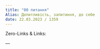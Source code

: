 ```yaml
---
title: "00 питання"
Alias: Допитливість, запитиння, до себе
date: 22.03.2023 / 1359  
---
```

Zero-Links & Links:  


—  
